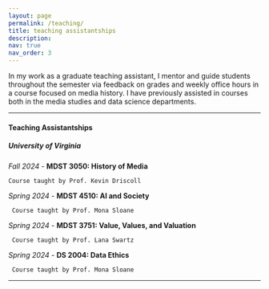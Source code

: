 ```yaml
---
layout: page
permalink: /teaching/
title: teaching assistantships
description: 
nav: true
nav_order: 3
---
```


In my work as a graduate teaching assistant, I mentor and guide students throughout the semester via feedback on grades and weekly office hours in a course focused on media history. I have previously assisted in courses both in the media studies and data science departments.

- - -

#### Teaching Assistantships
##### University of Virginia

*Fall 2024* - **MDST 3050: History of Media**
	
	Course taught by Prof. Kevin Driscoll

*Spring 2024* - **MDST 4510: AI and Society**

	 Course taught by Prof. Mona Sloane
	 
*Spring 2024* - **MDST 3751: Value, Values, and Valuation**

	 Course taught by Prof. Lana Swartz
	 
*Spring 2024* - **DS 2004: Data Ethics**

	 Course taught by Prof. Mona Sloane


- - -

